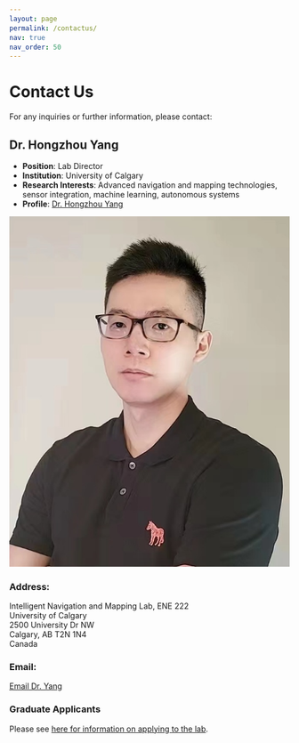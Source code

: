 ```yaml
---
layout: page
permalink: /contactus/
nav: true
nav_order: 50
---
```


<!-- Link to the team.css file -->
<link rel="stylesheet" href="/assets/css/team.css">

# Contact Us

For any inquiries or further information, please contact:

## Dr. Hongzhou Yang

- **Position**: Lab Director
- **Institution**: University of Calgary
- **Research Interests**: Advanced navigation and mapping technologies, sensor integration, machine learning, autonomous systems
- **Profile**: [Dr. Hongzhou Yang](https://profiles.ucalgary.ca/hongzhou-yang)

<img src="/assets/img/hongzhouyang.jpeg" alt="Dr. Hongzhou Yang" class="profile-picture">


### Address:
Intelligent Navigation and Mapping Lab, ENE 222  
University of Calgary  
2500 University Dr NW  
Calgary, AB T2N 1N4  
Canada

### Email:
[Email Dr. Yang](mailto:hongzhou.yang@ucalgary.ca)


### Graduate Applicants
Please see [here for information on applying to the lab](https://grad.ucalgary.ca/future-students/supervisor/hongzhou-yang).

